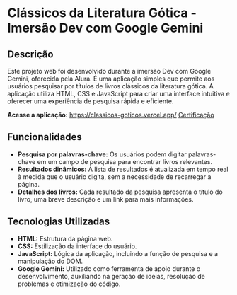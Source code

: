 # Clássicos da Literatura Gótica - Imersão Dev com Google Gemini 

## Descrição
Este projeto web foi desenvolvido durante a imersão Dev com Google Gemini, oferecida pela Alura. É uma aplicação simples que permite aos usuários pesquisar por títulos de livros clássicos da literatura gótica. A aplicação utiliza HTML, CSS e JavaScript para criar uma interface intuitiva e oferecer uma experiência de pesquisa rápida e eficiente.

**Acesse a aplicação:** https://classicos-goticos.vercel.app/
[Certificação](file:///C:/Users/AIRTON%20FONSECA/Downloads/Amanda%20Ianes%20da%20Fonseca(1).PDF)

## Funcionalidades
* **Pesquisa por palavras-chave:** Os usuários podem digitar palavras-chave em um campo de pesquisa para encontrar livros relevantes.
* **Resultados dinâmicos:** A lista de resultados é atualizada em tempo real à medida que o usuário digita, sem a necessidade de recarregar a página.
* **Detalhes dos livros:** Cada resultado da pesquisa apresenta o título do livro, uma breve descrição e um link para mais informações.

## Tecnologias Utilizadas
* **HTML:** Estrutura da página web.
* **CSS:** Estilização da interface do usuário.
* **JavaScript:** Lógica da aplicação, incluindo a função de pesquisa e a manipulação do DOM.
* **Google Gemini:** Utilizado como ferramenta de apoio durante o desenvolvimento, auxiliando na geração de ideias, resolução de problemas e otimização do código.

